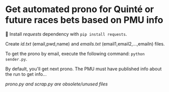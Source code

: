 # Get automated prono for Quinté or future races bets based on PMU info

🚀 Install *requests* dependency with ```pip install requests```.

Create *id.txt* (email,pwd,name) and *emails.txt* (email1,email2,...,emailn) files.

To get the prono by email, execute the following command: ```python sender.py```.

By default, you'll get next prono.
The PMU must have published info about the run to get info...

*prono.py and scrap.py are obsolete/unused files*
